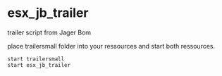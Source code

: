 # esx_jb_trailer

trailer script from Jager Bom

place trailersmall folder into your ressources and start both ressources.

```
start trailersmall
start esx_jb_trailer
```
